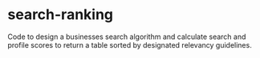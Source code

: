 # search-ranking
Code to design a businesses search algorithm and calculate search and profile scores to return a table sorted by designated relevancy guidelines.
